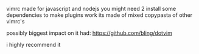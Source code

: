 vimrc made for javascript and nodejs
you might need 2 install some dependencies to make plugins work
its made of mixed copypasta of other vimrc's

possibly biggest impact on it had:
https://github.com/bling/dotvim

i highly recommend it

